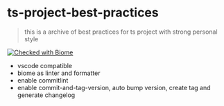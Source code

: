 # ts-project-best-practices

> this is a archive of best practices for ts project with strong personal style

[![Checked with Biome](https://img.shields.io/badge/Checked_with-Biome-60a5fa?style=flat&logo=biome)](https://biomejs.dev)

- vscode compatible
- biome as linter and formatter
- enable commitlint
- enable commit-and-tag-version, auto bump version, create tag and generate changelog